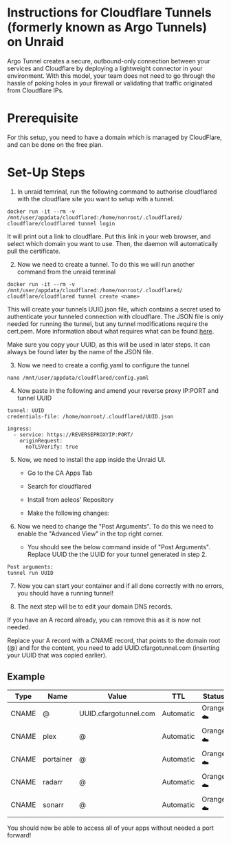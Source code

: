 # Instructions for Cloudflare Tunnels (formerly known as Argo Tunnels) on Unraid

Argo Tunnel creates a secure, outbound-only connection between your services and Cloudflare by deploying a lightweight connector in your environment. With this model, your team does not need to go through the hassle of poking holes in your firewall or validating that traffic originated from Cloudflare IPs.

# Prerequisite

For this setup, you need to have a domain which is managed by CloudFlare, and can be done on the free plan. 

# Set-Up Steps

1. In unraid temrinal, run the following command to authorise cloudflared with the cloudflare site you want to setup with a tunnel.

```
docker run -it --rm -v /mnt/user/appdata/cloudflared:/home/nonroot/.cloudflared/ cloudflare/cloudflared tunnel login 
```
It will print out a link to cloudflare. Put this link in your web browser, and select which domain you want to use. Then, the daemon will automatically pull the certificate.

2. Now we need to create a tunnel. To do this we will run another command from the unraid terminal

```
docker run -it --rm -v /mnt/user/appdata/cloudflared:/home/nonroot/.cloudflared/ cloudflare/cloudflared tunnel create <name>
```

This will create your tunnels UUID.json file, which contains a secret used to authenticate your tunneled connection with cloudflare. The JSON file is only needed for running the tunnel, but any tunnel modifications require the cert.pem. More information about what requires what can be found [here](https://developers.cloudflare.com/cloudflare-one/connections/connect-apps/create-tunnel).

Make sure you copy your UUID, as this will be used in later steps. It can always be found later by the name of the JSON file.

3. Now we need to create a config.yaml to configure the tunnel

```
nano /mnt/user/appdata/cloudflared/config.yaml
```
4. Now paste in the following and amend your reverse proxy IP:PORT and tunnel UUID

```
tunnel: UUID
credentials-file: /home/nonroot/.cloudflared/UUID.json

ingress:
  - service: https://REVERSEPROXYIP:PORT/
    originRequest:
      noTLSVerify: true
```
5. Now, we need to install the app inside the Unraid UI.

   - Go to the CA Apps Tab

   - Search for cloudflared

   - Install from aeleos' Repository

   - Make the following changes:
 
6. Now we need to change the "Post Arguments". To do this we need to enable the "Advanced View" in the top right corner.

   - You should see the below command inside of "Post Arguments". Replace UUID the the UUID for your tunnel generated in step 2.

```
Post arguments: 
tunnel run UUID
```

7. Now you can start your container and if all done correctly with no errors, you should have a running tunnel!

8. The next step will be to edit your domain DNS records.

If you have an A record already, you can remove this as it is now not needed.

Replace your A record with a CNAME record, that points to the domain root (@) and for the content, you need to add UUID.cfargotunnel.com (inserting your UUID that was copied earlier).
  
## Example
  
|Type|Name|Value|TTL|Status|
| --- | --- | --- | --- | --- |
|CNAME|@|UUID.cfargotunnel.com|Automatic|Orange ☁️|
|CNAME|plex|@|Automatic|Orange ☁️|
|CNAME|portainer|@|Automatic|Orange ☁️|
|CNAME|radarr|@|Automatic|Orange ☁️|
|CNAME|sonarr|@|Automatic|Orange ☁️|
  
You should now be able to access all of your apps without needed a port forward!
